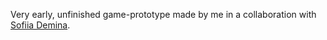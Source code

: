 Very early, unfinished game-prototype made by me in a collaboration with [Sofiia Demina](https://www.behance.net/deminasofia).
